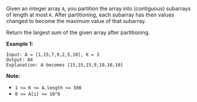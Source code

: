 Given an integer array `A`, you partition the array into (contiguous) subarrays of length at most `K`.  After partitioning, each subarray has their values changed to become the maximum value of that subarray.

Return the largest sum of the given array after partitioning.

**Example 1:**
```
Input: A = [1,15,7,9,2,5,10], K = 3
Output: 84
Explanation: A becomes [15,15,15,9,10,10,10]
``` 

**Note:**

* `1 <= K <= A.length <= 500`
* `0 <= A[i] <= 10^6`